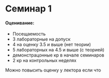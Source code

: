 # Семинар 1

#### __Оценивание:__
- Посещаемость
- 3 лабораторные на допуск
- 4 на оценку 3.5 и выше (нет теории)
- 5 лабораторных на 4.5 и выше (с теорией)
- демонстрацонные кр в начале семинаров
- 2 кр на контрольных неделях

Можно повысить оценку у лектора если что
